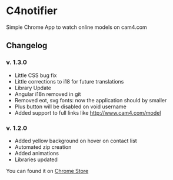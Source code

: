 C4notifier
==========

Simple Chrome App to watch online models on cam4.com

Changelog
---------

### v. 1.3.0

* Little CSS bug fix
* Little corrections to i18 for future translations
* Library Update
* Angular i18n removed in git
* Removed eot, svg fonts: now the application should by smaller
* Plus button will be disabled on void username
* Added support to full links like http://www.cam4.com/model



### v. 1.2.0


* Added yellow background on hover on contact list
* Automated zip creation
* Added animations
* Libraries updated


You can found it on [Chrome Store](https://chrome.google.com/webstore/detail/c4notifier/hncekpdklkbhjafeglflhafaibfgcjpj)